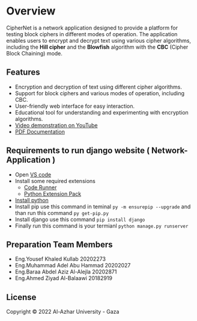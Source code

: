 # Overview

CipherNet is a network application designed to provide a platform for testing block ciphers in different modes of operation. The application enables users to encrypt and decrypt text using various cipher algorithms, including the **Hill cipher** and the **Blowfish** algorithm with the **CBC** (Cipher Block Chaining) mode.

## Features

- Encryption and decryption of text using different cipher algorithms.
- Support for block ciphers and various modes of operation, including CBC.
- User-friendly web interface for easy interaction.
- Educational tool for understanding and experimenting with encryption algorithms.
- [Video demonstration on YouTube ](https://www.youtube.com/watch?v=XICnd5_KsSs)
- [PDF Documentation](https://drive.google.com/file/d/1QNxj4YJL1KWlGXyoITeyXyYkEY87iCXV/view?usp=sharing)


## Requirements to run django website ( Network-Application )

- Open [VS code](https://code.visualstudio.com)
- Install some required extensions
  - [Code Runner](https://marketplace.visualstudio.com/items?itemName=formulahendry.code-runner)
  - [Python Extension Pack](https://marketplace.visualstudio.com/items?itemName=donjayamanne.python-extension-pack)
- [Install python](https://www.python.org/downloads)
- Install pip use this command in teminal `py -m ensurepip --upgrade` and than run this command `py get-pip.py`
- Install django use this command `pip install django`
- Finally run this command is your termianl `python manage.py runserver`

## Preparation Team Members

- Eng.Yousef Khaled Kullab        20202273
- Eng.Muhammad Adel Abu Hammad    20202027
- Eng.Baraa Abdel Aziz Al-Alejla  20202871
- Eng.Ahmed Ziyad Al-Balaawi      20182919

## License

Copyright © 2022 Al-Azhar University - Gaza

